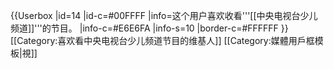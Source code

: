 {{Userbox
  |id=14
  |id-c=#00FFFF
  |info=这个用户喜欢收看'''[[中央电视台少儿频道]]'''的节目。
  |info-c=#E6E6FA
  |info-s=10
  |border-c=#FFFFFF
}} <includeonly>[[Category:喜欢看中央电视台少儿频道节目的维基人]]</includeonly><noinclude>
[[Category:媒體用戶框模板|視]]
</noinclude>